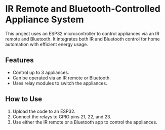 # IR Remote and Bluetooth-Controlled Appliance System

This project uses an ESP32 microcontroller to control appliances via an IR remote and Bluetooth. It integrates both IR and Bluetooth control for home automation with efficient energy usage.

## Features
- Control up to 3 appliances.
- Can be operated via an IR remote or Bluetooth.
- Uses relay modules to switch the appliances.

## How to Use
1. Upload the code to an ESP32.
2. Connect the relays to GPIO pins 21, 22, and 23.
3. Use either the IR remote or a Bluetooth app to control the appliances.
